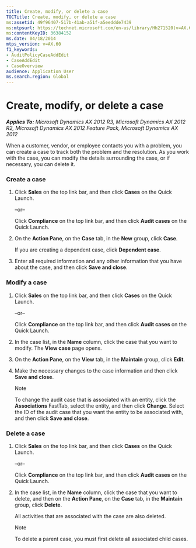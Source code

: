 ```yaml
---
title: Create, modify, or delete a case
TOCTitle: Create, modify, or delete a case
ms:assetid: 49f96407-517b-41ab-a51f-a5eeddde7439
ms:mtpsurl: https://technet.microsoft.com/en-us/library/Hh271520(v=AX.60)
ms:contentKeyID: 36384152
ms.date: 04/18/2014
mtps_version: v=AX.60
f1_keywords:
- AuditPolicyCaseAddEdit
- CaseAddEdit
- CaseOverview
audience: Application User
ms.search.region: Global
---
```


# Create, modify, or delete a case 


_**Applies To:** Microsoft Dynamics AX 2012 R3, Microsoft Dynamics AX 2012 R2, Microsoft Dynamics AX 2012 Feature Pack, Microsoft Dynamics AX 2012_

When a customer, vendor, or employee contacts you with a problem, you can create a case to track both the problem and the resolution. As you work with the case, you can modify the details surrounding the case, or if necessary, you can delete it.

### Create a case

1.  Click **Sales** on the top link bar, and then click **Cases** on the Quick Launch.
    
    –or–
    
    Click **Compliance** on the top link bar, and then click **Audit cases** on the Quick Launch.

2.  On the **Action Pane**, on the **Case** tab, in the **New** group, click **Case**.
    
    If you are creating a dependent case, click **Dependent case**.

3.  Enter all required information and any other information that you have about the case, and then click **Save and close**.

### Modify a case

1.  Click **Sales** on the top link bar, and then click **Cases** on the Quick Launch.
    
    –or–
    
    Click **Compliance** on the top link bar, and then click **Audit cases** on the Quick Launch.

2.  In the case list, in the **Name** column, click the case that you want to modify. The **View case** page opens.

3.  On the **Action Pane**, on the **View** tab, in the **Maintain** group, click **Edit**.

4.  Make the necessary changes to the case information and then click **Save and close**.
    

    > [!NOTE]
    > <P>To change the audit case that is associated with an entity, click the <STRONG>Associations</STRONG> FastTab, select the entity, and then click <STRONG>Change</STRONG>. Select the ID of the audit case that you want the entity to be associated with, and then click <STRONG>Save and close</STRONG>.</P>



### Delete a case

1.  Click **Sales** on the top link bar, and then click **Cases** on the Quick Launch.
    
    –or–
    
    Click **Compliance** on the top link bar, and then click **Audit cases** on the Quick Launch.

2.  In the case list, in the **Name** column, click the case that you want to delete, and then on the **Action Pane**, on the **Case** tab, in the **Maintain** group, click **Delete**.
    
    All activities that are associated with the case are also deleted.
    

    > [!NOTE]
    > <P>To delete a parent case, you must first delete all associated child cases.</P>


  


